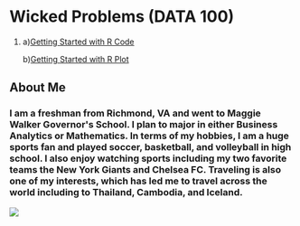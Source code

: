 # Wicked Problems (DATA 100)

1. a)[Getting Started with R Code](https://github.com/elbenesh/wicked_problems/blob/942fcecf4f10db57c186f288f9a7d1a0b969fc01/A_Persons_Path_Between_Homes_Work.R)
   
   b)[Getting Started with R Plot](https://elbenesh.github.com/wicked_problems/Persons_Path_Plot.png)


## About Me

### I am a freshman from Richmond, VA and went to Maggie Walker Governor's School. I plan to major in either Business Analytics or Mathematics. In terms of my hobbies, I am a huge sports fan and played soccer, basketball, and volleyball in high school. I also enjoy watching sports including my two favorite teams the New York Giants and Chelsea FC. Traveling is also one of my interests, which has led me to travel across the world including to Thailand, Cambodia, and Iceland.

![](IMG_1056.png)
